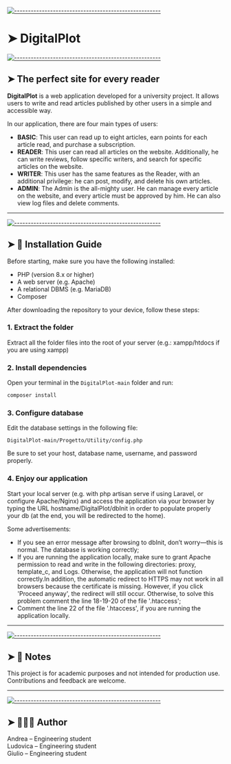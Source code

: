 
[![-----------------------------------------------------](https://raw.githubusercontent.com/andreasbm/readme/master/assets/lines/colored.png)](#digitalplot)

# ➤ DigitalPlot


[![-----------------------------------------------------](https://raw.githubusercontent.com/andreasbm/readme/master/assets/lines/colored.png)](#the-perfect-site-for-every-reader)

## ➤ The perfect site for every reader

**DigitalPlot** is a web application developed for a university project. It allows users to write and read articles published by other users in a simple and accessible way.

In our application, there are four main types of users:
- **BASIC**: This user can read up to eight articles, earn points for each article read, and purchase a subscription.
- **READER**: This user can read all articles on the website. Additionally, he can write reviews, follow specific writers, and search for specific articles on the website.
- **WRITER**: This user has the same features as the Reader, with an additional privilege: he can post, modify, and delete his own articles.
- **ADMIN**: The Admin is the all-mighty user. He can manage every article on the website, and every article must be approved by him. He can also view log files and delete comments.

---


[![-----------------------------------------------------](https://raw.githubusercontent.com/andreasbm/readme/master/assets/lines/colored.png)](#-installation-guide)

## ➤ 🚀 Installation Guide

Before starting, make sure you have the following installed:

- PHP (version 8.x or higher)
- A web server (e.g. Apache)
- A relational DBMS (e.g. MariaDB)
- Composer

After downloading the repository to your device, follow these steps:

### 1. Extract the folder
Extract all the folder files into the root of your server (e.g.: xampp/htdocs if you are using xampp)

### 2. Install dependencies

Open your terminal in the `DigitalPlot-main` folder and run:

```bash
composer install
```

### 3. Configure database

Edit the database settings in the following file:
```
DigitalPlot-main/Progetto/Utility/config.php
```
Be sure to set your host, database name, username, and password properly.<br>

### 4. Enjoy our application

Start your local server (e.g. with php artisan serve if using Laravel, or configure Apache/Nginx) and access the application via your browser by typing the URL hostname/DigitalPlot/dbInit in order to populate properly your db (at the end, you will be redirected to the home). <br>

Some advertisements:
- If you see an error message after browsing to dbInit, don’t worry—this is normal. The database is working correctly;
- If you are running the application locally, make sure to grant Apache permission to read and write in the following directories: proxy, template_c, and Logs. Otherwise, the application will not function correctly.In addition, the automatic redirect to HTTPS may not work in all browsers because the certificate is missing. However, if you click 'Proceed anyway', the redirect will still occur. Otherwise, to solve this problem comment the line 18-19-20 of the file 
'.htaccess';
- Comment the line 22 of the file '.htaccess', if you are running the application locally.

---


[![-----------------------------------------------------](https://raw.githubusercontent.com/andreasbm/readme/master/assets/lines/colored.png)](#-notes)

## ➤ 📝 Notes

This project is for academic purposes and not intended for production use.
Contributions and feedback are welcome.

---


[![-----------------------------------------------------](https://raw.githubusercontent.com/andreasbm/readme/master/assets/lines/colored.png)](#-author)

## ➤ 👨🏻‍💻 Author

Andrea – Engineering student <br>
Ludovica – Engineering student <br>
Giulio – Engineering student
